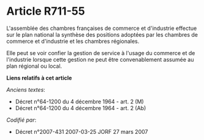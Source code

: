 # Article R711-55

L'assemblée des chambres françaises de commerce et d'industrie effectue sur le plan national la synthèse des positions
adoptées par les chambres de commerce et d'industrie et les chambres régionales.

Elle peut se voir confier la gestion de service à l'usage du commerce et de l'industrie lorsque cette gestion ne peut être
convenablement assumée au plan régional ou local.

**Liens relatifs à cet article**

_Anciens textes_:

  - Décret n°64-1200 du 4 décembre 1964 - art. 2 (M)
  - Décret n°64-1200 du 4 décembre 1964 - art. 2 (Ab)

_Codifié par_:

  - Décret n°2007-431 2007-03-25 JORF 27 mars 2007
